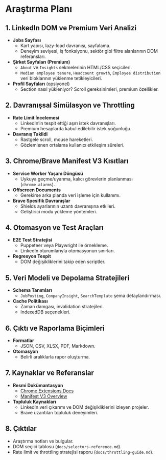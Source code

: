 <!-- docs/research-plan.md -->
# Araştırma Planı

## 1. LinkedIn DOM ve Premium Veri Analizi

- **Jobs Sayfası**
  - Kart yapısı, lazy-load davranışı, sayfalama.
  - Deneyim seviyesi, iş fonksiyonu, sektör gibi filtre alanlarının DOM referansları.
- **Şirket Sayfaları (Premium)**
  - `About` ve `Insights` sekmelerinin HTML/CSS seçicileri.
  - `Median employee tenure`, `Headcount growth`, `Employee distribution` veri bloklarının yüklenme tetikleyicileri.
- **Profil Sayfaları** (opsiyonel)
  - Section nasıl yükleniyor? Scroll gereksinimleri, premium özellikler.

## 2. Davranışsal Simülasyon ve Throttling

- **Rate Limit İncelemesi**
  - LinkedIn’in tespit ettiği aşırı istek davranışları.
  - Premium hesaplarda kabul edilebilir istek yoğunluğu.
- **Davranış Taklidi**
  - Rastgele scroll, mouse hareketleri.
  - Gözlemlenen ortalama kullanıcı etkileşim süreleri.

## 3. Chrome/Brave Manifest V3 Kısıtları

- **Service Worker Yaşam Döngüsü**
  - Uykuya geçme/uyanma, kalıcı görevlerin planlanması (`chrome.alarms`).
- **Offscreen Documents**
  - Gerekirse arka planda veri işleme için kullanımı.
- **Brave Spesifik Davranışlar**
  - Shields ayarlarının uzantı davranışına etkileri.
  - Geliştirici modu yükleme yöntemleri.

## 4. Otomasyon ve Test Araçları

- **E2E Test Stratejisi**
  - Puppeteer veya Playwright ile örnekleme.
  - LinkedIn oturumlarıyla otomasyonun sınırları.
- **Regresyon Tespit**
  - DOM değişikliklerini takip eden scriptler.

## 5. Veri Modeli ve Depolama Stratejileri

- **Schema Tanımları**
  - `JobPosting`, `CompanyInsight`, `SearchTemplate` şema detaylandırması.
- **Cache Politikası**
  - Zaman damgası, invalidation stratejileri.
  - IndexedDB seçenekleri.

## 6. Çıktı ve Raporlama Biçimleri

- **Formatlar**
  - JSON, CSV, XLSX, PDF, Markdown.
- **Otomasyon**
  - Belirli aralıklarla rapor oluşturma.

## 7. Kaynaklar ve Referanslar

- **Resmi Dokümantasyon**
  - [Chrome Extensions Docs](https://developer.chrome.com/docs/extensions/)
  - [Manifest V3 Overview](https://developer.chrome.com/docs/extensions/mv3/intro/)
- **Topluluk Kaynakları**
  - LinkedIn veri çıkarımı ve DOM değişikliklerini izleyen projeler.
  - Brave uzantıları topluluk deneyimleri.

## 8. Çıktılar

- Araştırma notları ve bulgular.
- DOM seçici tablosu (`docs/selectors-reference.md`).
- Rate limit ve throttling stratejisi raporu (`docs/throttling-guide.md`).
